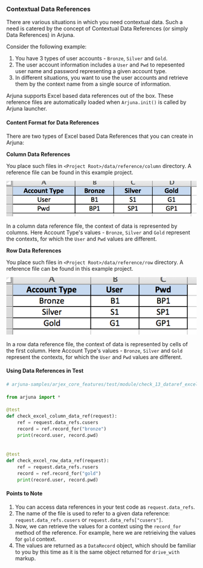 ### Contextual Data References

There are various situations in which you need contextual data. Such a need is catered by the concept of Contextual Data References (or simply Data References) in Arjuna.

Consider the following example:
1. You have 3 types of user accounts - `Bronze`, `Silver` and `Gold`.
2. The user account information includes a `User` and `Pwd` to repesented user name and password representing a given account type.
3. In different situations, you want to use the user accounts and retrieve them by the context name from a single source of information.

Arjuna supports Excel based data references out of the box. These reference files are automatically loaded when `Arjuna.init()` is called by Arjuna launcher.

#### Content Format for Data References

There are two types of Excel based Data References that you can create in Arjuna:

**Column Data References**

You place such files in `<Project Root>/data/reference/column` directory. A reference file can be found in this example project.

<img src="img/colref.png">

In a column data reference file, the context of data is represented by columns. Here Account Type's values -  `Bronze`, `Silver` and `Gold` represent the contexts, for which the `User` and `Pwd` values are different.

**Row Data References**

You place such files in `<Project Root>/data/reference/row` directory. A reference file can be found in this example project.

<img src="img/rowref.png">

In a row data reference file, the context of data is represented by cells of the first column. Here Account Type's values - `Bronze`, `Silver` and `Gold` represent the contexts, for which the `User` and `Pwd` values are different.

#### Using Data References in Test

```python
# arjuna-samples/arjex_core_features/test/module/check_13_dataref_excel.py

from arjuna import *

@test
def check_excel_column_data_ref(request):
    ref = request.data_refs.cusers
    record = ref.record_for("bronze")
    print(record.user, record.pwd)


@test
def check_excel_row_data_ref(request):
    ref = request.data_refs.rusers
    record = ref.record_for("gold")
    print(record.user, record.pwd)
```

#### Points to Note
1. You can access data references in your test code as `request.data_refs`.
2. The name of the file is used to refer to a given data reference: `request.data_refs.cusers` or `request.data_refs["cusers"]`.
3. Now, we can retrieve the values for a context using the `record_for` method of the reference. For example, here we are retrieiving the values for `gold` context.
4. The values are returned as a `DataRecord` object, which should be familiar to you by this time as it is the same object returned for `drive_with` markup.
